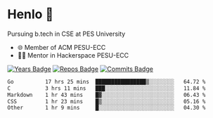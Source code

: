 
# Henlo 🌊

Pursuing b.tech in CSE at PES University

 - 🌐 Member of ACM PESU-ECC
 - 👨‍💻 Mentor in Hackerspace PESU-ECC

 [![Years Badge](https://badges.pufler.dev/years/bwaklog)](https://badges.pufler.dev) 
 [![Repos Badge](https://badges.pufler.dev/repos/bwaklog)](https://badges.pufler.dev)
 [![Commits Badge](https://badges.pufler.dev/commits/monthly/bwaklog)](https://badges.pufler.dev)

<!--START_SECTION:waka-->

```txt
Go          17 hrs 25 mins  ████████████████▒░░░░░░░░   64.72 %
C           3 hrs 11 mins   ███░░░░░░░░░░░░░░░░░░░░░░   11.84 %
Markdown    1 hr 43 mins    █▓░░░░░░░░░░░░░░░░░░░░░░░   06.43 %
CSS         1 hr 23 mins    █▒░░░░░░░░░░░░░░░░░░░░░░░   05.16 %
Other       1 hr 9 mins     █░░░░░░░░░░░░░░░░░░░░░░░░   04.30 %
```

<!--END_SECTION:waka-->
